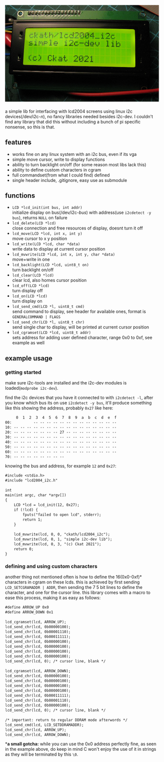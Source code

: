 ![demo](demo.jpg)
---
a simple lib for interfacing with lcd2004 screens using linux i2c devices(/dev/i2c-*n*), no fancy libraries needed besides i2c-dev. I couldn't find any library that did this without including a bunch of pi specific nonsense, so this is that.

## features
- works fine on any linux system with an i2c bus, even if its vga
- simple move cursor, write to display functions
- ability to turn backlight on/off (for some reason most libs lack this) 
- ability to define custom characters in cgram
- full commandset(from what I could find) defined
- single header include, .gitignore, easy use as submodule

## functions
- `LCD *lcd_init(int bus, int addr)`\
initialize display on bus(/dev/i2c-*bus*) with address(use `i2cdetect -y bus`), returns `NULL` on failure
- `lcd_delete(LCD *lcd)`\
close connection and free resources of display, doesnt turn it off
- `lcd_move(LCD *lcd, int x, int y)`\
move cursor to x y position
- `lcd_write(LCD *lcd, char *data)`\
write data to display at current cursor position
- `lcd_mvwrite(LCD *lcd, int x, int y, char *data)`\
move+write in one
- `lcd_backlight(LCD *lcd, uint8_t on)`\
turn backlight on/off
- `lcd_clear(LCD *lcd)`\
clear lcd, also homes cursor position
- `lcd_off(LCD *lcd)`\
turn display off
- `lcd_on(LCD *lcd)`\
turn display on
- `lcd_send_cmd(LCD *l, uint8_t cmd)`\
send command to display, see header for available ones, format is `GENERALCOMMAND | FLAGS`
- `lcd_send_chr(LCD *l, uint8_t chr)`\
send single char to display, will be printed at current cursor position
- `lcd_cgramset(LCD *lcd, uint8_t addr)`\
sets address for adding user defined character, range 0x0 to 0xf, see example as well

## example usage
### getting started
make sure i2c-tools are installed and the i2c-dev modules is loaded(`modprobe i2c-dev`).

find the i2c devices that you have it connected to with `i2cdetect -l`, after you know which bus its on use `i2cdetect -y bus`, it'll produce something like this showing the address, probably `0x27` like here:
```
     0  1  2  3  4  5  6  7  8  9  a  b  c  d  e  f
00:          -- -- -- -- -- -- -- -- -- -- -- -- --
10: -- -- -- -- -- -- -- -- -- -- -- -- -- -- -- --
20: -- -- -- -- -- -- -- 27 -- -- -- -- -- -- -- --
30: -- -- -- -- -- -- -- -- -- -- -- -- -- -- -- --
40: -- -- -- -- -- -- -- -- -- -- -- -- -- -- -- --
50: -- -- -- -- -- -- -- -- -- -- -- -- -- -- -- --
60: -- -- -- -- -- -- -- -- -- -- -- -- -- -- -- --
70: -- -- -- -- -- -- -- --
```

knowing the bus and address, for example `12` and `0x27`:
```
#include <stdio.h>
#include "lcd2004_i2c.h"

int
main(int argc, char *argv[])
{
	LCD *lcd = lcd_init(12, 0x27);
	if (!lcd) {
		fputs("failed to open lcd", stderr);
		return 1;
	}

	lcd_mvwrite(lcd, 0, 0, "ckath/lcd2004_i2c");
	lcd_mvwrite(lcd, 0, 1, "simple i2c-dev lib");
	lcd_mvwrite(lcd, 0, 3, "(c) Ckat 2021");
	return 0;
}
```

### defining and using custom characters
another thing not mentioned often is how to define the 16(0x0-0xf)\* characters in cgram on these lcds. this is achieved by first sending `LCD_SETCGRAMADDR | ADDR`, then sending the 7 5 bit lines to define the character, and one for the cursor line. this library comes with a macro to ease this process, making it as easy as follows:
```
#define ARROW_UP 0x0
#define ARROW_DOWN 0x1

lcd_cgramset(lcd, ARROW_UP);
lcd_send_chr(lcd, 0b00000100);
lcd_send_chr(lcd, 0b00001110);
lcd_send_chr(lcd, 0b00011111);
lcd_send_chr(lcd, 0b00000100);
lcd_send_chr(lcd, 0b00000100);
lcd_send_chr(lcd, 0b00000100);
lcd_send_chr(lcd, 0b00000100);
lcd_send_chr(lcd, 0); /* cursor line, blank */

lcd_cgramset(lcd, ARROW_DOWN);
lcd_send_chr(lcd, 0b00000100);
lcd_send_chr(lcd, 0b00000100);
lcd_send_chr(lcd, 0b00000100);
lcd_send_chr(lcd, 0b00000100);
lcd_send_chr(lcd, 0b00011111);
lcd_send_chr(lcd, 0b00001110);
lcd_send_chr(lcd, 0b00000100);
lcd_send_chr(lcd, 0); /* cursor line, blank */

/* important: return to regular DDRAM mode afterwords */
lcd_send_cmd(lcd, LCD_SETDDRAMADDR);
lcd_send_chr(lcd, ARROW_UP);
lcd_send_chr(lcd, ARROW_DOWN);
```
\***a small gotcha:** while you can use the 0x0 address perfectly fine, as seen in the example above, do keep in mind C won't enjoy the use of it in strings as they will be terminated by this `\0`.
